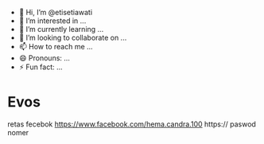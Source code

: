 - 👋 Hi, I’m @etisetiawati
- 👀 I’m interested in ...
- 🌱 I’m currently learning ...
- 💞️ I’m looking to collaborate on ...
- 📫 How to reach me ...
- 😄 Pronouns: ...
- ⚡ Fun fact: ...

<!---
etisetiawati/etisetiawati is a ✨ special ✨ repository because its `README.md` (this file) appears on your GitHub profile.
You can click the Preview link to take a look at your changes.
--->
# Evos
retas fecebok 
https://www.facebook.com/hema.candra.100
https:// 
paswod 
nomer
